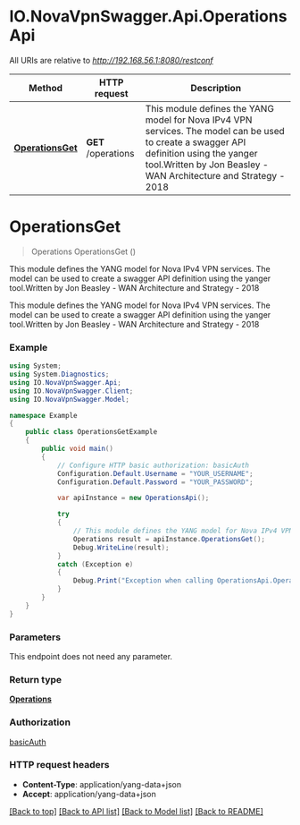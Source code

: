 # IO.NovaVpnSwagger.Api.OperationsApi

All URIs are relative to *http://192.168.56.1:8080/restconf*

Method | HTTP request | Description
------------- | ------------- | -------------
[**OperationsGet**](OperationsApi.md#operationsget) | **GET** /operations | This module defines the YANG model for Nova IPv4 VPN services. The model can be used to create a swagger API definition using the yanger tool.Written by Jon Beasley - WAN Architecture and Strategy - 2018


<a name="operationsget"></a>
# **OperationsGet**
> Operations OperationsGet ()

This module defines the YANG model for Nova IPv4 VPN services. The model can be used to create a swagger API definition using the yanger tool.Written by Jon Beasley - WAN Architecture and Strategy - 2018

This module defines the YANG model for Nova IPv4 VPN services. The model can be used to create a swagger API definition using the yanger tool.Written by Jon Beasley - WAN Architecture and Strategy - 2018

### Example
```csharp
using System;
using System.Diagnostics;
using IO.NovaVpnSwagger.Api;
using IO.NovaVpnSwagger.Client;
using IO.NovaVpnSwagger.Model;

namespace Example
{
    public class OperationsGetExample
    {
        public void main()
        {
            // Configure HTTP basic authorization: basicAuth
            Configuration.Default.Username = "YOUR_USERNAME";
            Configuration.Default.Password = "YOUR_PASSWORD";

            var apiInstance = new OperationsApi();

            try
            {
                // This module defines the YANG model for Nova IPv4 VPN services. The model can be used to create a swagger API definition using the yanger tool.Written by Jon Beasley - WAN Architecture and Strategy - 2018
                Operations result = apiInstance.OperationsGet();
                Debug.WriteLine(result);
            }
            catch (Exception e)
            {
                Debug.Print("Exception when calling OperationsApi.OperationsGet: " + e.Message );
            }
        }
    }
}
```

### Parameters
This endpoint does not need any parameter.

### Return type

[**Operations**](Operations.md)

### Authorization

[basicAuth](../README.md#basicAuth)

### HTTP request headers

 - **Content-Type**: application/yang-data+json
 - **Accept**: application/yang-data+json

[[Back to top]](#) [[Back to API list]](../README.md#documentation-for-api-endpoints) [[Back to Model list]](../README.md#documentation-for-models) [[Back to README]](../README.md)

